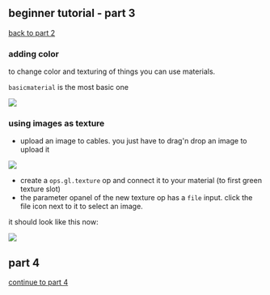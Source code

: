 



## beginner tutorial - part 3

[back to part 2](/doc/beginner2)

### adding color

to change color and texturing of things you can use materials.

```basicmaterial``` is the most basic one

![](/imgdoc/beginner_color.png)

### using images as texture

- upload an image to cables. you just have to drag'n drop an image to upload it

![](/imgdoc/beginner_upload.png)

- create a ```ops.gl.texture``` op and connect it to your material (to first green texture slot)
- the parameter opanel of the new texture op has a ```file``` input. click the file icon next to it to select an image.

it should look like this now:

![](/imgdoc/beginner_textured.png)


## part 4

[continue to part 4](/doc/beginner4)
